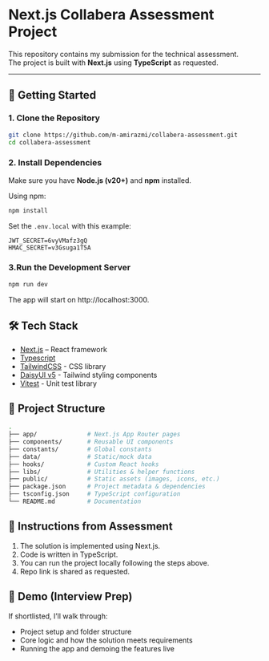 # Next.js Collabera Assessment Project

This repository contains my submission for the technical assessment.  
The project is built with **Next.js** using **TypeScript** as requested.

---

## 🚀 Getting Started

### 1. Clone the Repository

```bash
git clone https://github.com/m-amirazmi/collabera-assessment.git
cd collabera-assessment
```

### 2. Install Dependencies

Make sure you have <b>Node.js (v20+)</b> and <b>npm</b> installed.

Using npm:

```bash
npm install
```

Set the `.env.local` with this example:

```
JWT_SECRET=6vyVMafz3gQ
HMAC_SECRET=v3Gsuga1T5A
```

### 3.Run the Development Server

```bash
npm run dev
```

The app will start on http://localhost:3000.

## 🛠 Tech Stack

- [Next.js](https://nextjs.org/) – React framework
- [Typescript](https://www.typescriptlang.org/)
- [TailwindCSS](https://tailwindcss.com/) - CSS library
- [DaisyUI v5](https://daisyui.com/) - Tailwind styling components
- [Vitest](https://nextjs.org/docs/app/guides/testing/vitest) - Unit test library

## 📂 Project Structure

```bash
.
├── app/              # Next.js App Router pages
├── components/       # Reusable UI components
├── constants/        # Global constants
├── data/             # Static/mock data
├── hooks/            # Custom React hooks
├── libs/             # Utilities & helper functions
├── public/           # Static assets (images, icons, etc.)
├── package.json      # Project metadata & dependencies
├── tsconfig.json     # TypeScript configuration
└── README.md         # Documentation
```

## 📖 Instructions from Assessment

1. The solution is implemented using Next.js.
2. Code is written in TypeScript.
3. You can run the project locally following the steps above.
4. Repo link is shared as requested.

## 🎥 Demo (Interview Prep)

If shortlisted, I’ll walk through:

- Project setup and folder structure
- Core logic and how the solution meets requirements
- Running the app and demoing the features live
